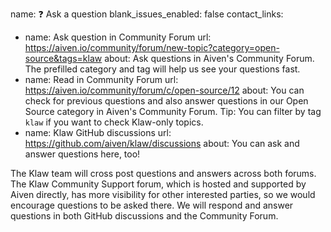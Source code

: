 name: ❓ Ask a question
blank_issues_enabled: false
contact_links:

- name: Ask question in Community Forum
  url: https://aiven.io/community/forum/new-topic?category=open-source&tags=klaw
  about: Ask questions in Aiven's Community Forum. The prefilled category and tag will help us see your questions fast.
- name: Read in Community Forum
  url: https://aiven.io/community/forum/c/open-source/12
  about: You can check for previous questions and also answer questions in our Open Source category in Aiven's Community Forum. Tip: You can filter by tag `klaw` if you want to check Klaw-only topics.
- name: Klaw GitHub discussions
  url: https://github.com/aiven/klaw/discussions
  about: You can ask and answer questions here, too!

The Klaw team will cross post questions and answers across both forums. The Klaw Community Support forum, which is hosted and supported by Aiven directly, has more visibility for other interested parties, so we would encourage questions to be asked there. We will respond and answer questions in both GitHub discussions and the Community Forum.
